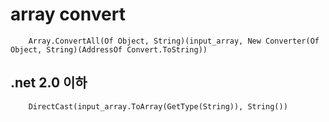 # array convert

        Array.ConvertAll(Of Object, String)(input_array, New Converter(Of Object, String)(AddressOf Convert.ToString))

## .net 2.0 이하

        DirectCast(input_array.ToArray(GetType(String)), String())
